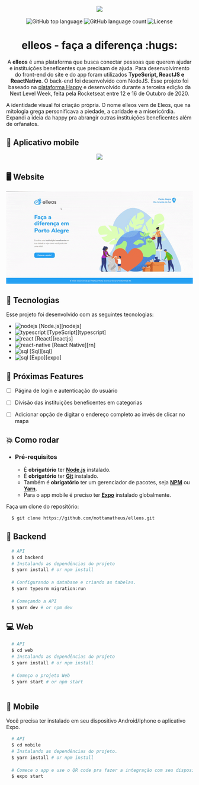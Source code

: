 <p align="center">
  <img width="460" src="https://i.imgur.com/NR58Ooa.jpg">
</p>

<p align="center">	
  <img alt="GitHub top language" src="https://img.shields.io/github/languages/top/mottamatheus/elleos">
  <img alt="GitHub language count" src="https://img.shields.io/github/languages/count/mottamatheus/elleos">
  <img alt="License" src="https://img.shields.io/badge/license-MIT-blue">
  
</p>
<h1 align="center">elleos - faça a diferença :hugs:</h1>
<p align="center">A <strong>elleos</strong> é uma plataforma que busca conectar pessoas que querem ajudar e instituições beneficentes que precisam de ajuda.
Para desenvolvimento do front-end do site e do app foram utilizados <strong>TypeScript, ReactJS e ReactNative</strong>. O back-end foi desenvolvido com NodeJS.
Esse projeto foi baseado na <a href="https://github.com/rocketseat-education/nlw-03-omnistack">plataforma Happy</a> e desenvolvido durante a terceira edição da Next Level Week, feita pela Rocketseat entre 12 e 16 de Outubro de 2020. </p>

<p>
A identidade visual foi criação própria. O nome elleos vem de Eleos, que na mitologia grega personificava a piedade, a caridade e a misericórdia. Expandi a ideia da happy pra abrangir outras instituições beneficentes além de orfanatos.</p>

## :calling: Aplicativo mobile

<p align="center">
  <img src="https://github.com/mottamatheus/elleos/blob/master/resources/images/app.gif">
</p>

## :desktop_computer: Website

<p align="center">
  <img src="https://github.com/mottamatheus/elleos/blob/master/resources/images/web.gif">
</p>

## :rocket: Tecnologias

Esse projeto foi desenvolvido com as seguintes tecnologias:

- <img src="https://cdn4.iconfinder.com/data/icons/logos-and-brands/512/233_Node_Js_logo-256.png" alt="nodejs" width="15" height="15"/> [Node.js][nodejs]
-  <img src="https://image.flaticon.com/icons/png/512/919/919832.png" alt="typescript" width="15" height="15"/> [TypeScript][typescript]
- <img src="https://upload-icon.s3.us-east-2.amazonaws.com/uploads/icons/png/20167174151551942641-512.png" alt="react" width="15" height="15"/> [React][reactjs]  
- <img src="https://upload-icon.s3.us-east-2.amazonaws.com/uploads/icons/png/19108918321553750384-512.png" alt="react-native" width="20" height="20"/> [React Native][rn]
-  <img src="https://image.flaticon.com/icons/svg/2772/2772128.svg" alt="sql" width="15" height="15"/> [Sql][sql]
- <img src="https://seeklogo.com/images/E/expo-logo-01BB2BCFC3-seeklogo.com.png" alt="sql" width="15" height="15" /> [Expo][expo]

## :seedling: Próximas Features

- [ ] Página de login e autenticação do usuário
- [ ] Divisão das instituições beneficentes em categorias 
- [ ] Adicionar opção de digitar o endereço completo ao invés de clicar no mapa


## :boom: Como rodar

- ### **Pré-requisitos**

  - É **obrigatório** ter **[Node.js](https://nodejs.org/en/)** instalado.
  - É **obrigatório** ter **[Git](https://git-scm.com/)** instalado.
  - Também é **obrigatório** ter um gerenciador de pacotes, seja **[NPM](https://www.npmjs.com/)** ou **[Yarn](https://yarnpkg.com/)**.
  - Para o app mobile é preciso ter **[Expo](https://expo.io/)** instalado globalmente.
  
Faça um clone do repositório:

```sh
  $ git clone https://github.com/mottamatheus/elleos.git
```

## :hammer: Backend

```sh
  # API
  $ cd backend
  # Instalando as dependências do projeto
  $ yarn install # or npm install
  
  # Configurando a database e criando as tabelas.
  $ yarn typeorm migration:run

  # Começando a API
  $ yarn dev # or npm dev

```


## :computer: Web

```sh
  # API
  $ cd web
  # Instalando as dependências do projeto
  $ yarn install # or npm install
  
  # Começo o projeto Web
  $ yarn start # or npm start
  
```

## :iphone: Mobile

Você precisa ter instalado em seu dispositivo Android/Iphone o aplicativo Expo.

```sh
  # API
  $ cd mobile
  # Instalando as dependências do projeto.
  $ yarn install # or npm install
  
  # Comece o app e use o QR code pra fazer a integração com seu dispositivo.
  $ expo start
```
